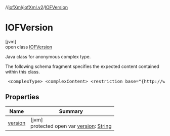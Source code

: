 //[iofXml](../../../index.md)/[iofXml.v2](../index.md)/[IOFVersion](index.md)

# IOFVersion

[jvm]\
open class [IOFVersion](index.md)

<p>Java class for anonymous complex type. <p>The following schema fragment specifies the expected content contained within this class. <pre> &lt;complexType&gt; &lt;complexContent&gt; &lt;restriction base="{http://www.w3.org/2001/XMLSchema}anyType"&gt; &lt;attribute name="version" default="2.0.3"&gt; &lt;simpleType&gt; &lt;restriction base="{http://www.w3.org/2001/XMLSchema}string"&gt; &lt;enumeration value="2.0.3"/&gt; &lt;/restriction&gt; &lt;/simpleType&gt; &lt;/attribute&gt; &lt;/restriction&gt; &lt;/complexContent&gt; &lt;/complexType&gt; </pre>

## Properties

| Name | Summary |
|---|---|
| [version](version.md) | [jvm]<br>protected open var [version](version.md): [String](https://docs.oracle.com/javase/8/docs/api/java/lang/String.html) |
